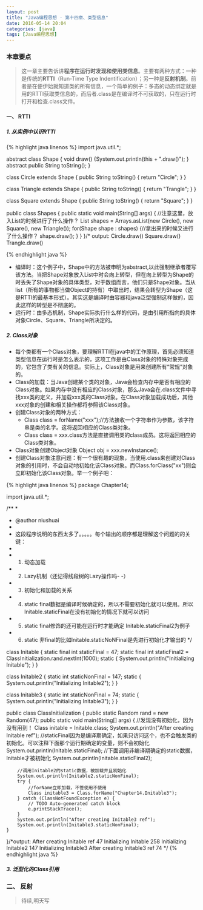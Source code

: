 ```yaml
---
layout: post
title: "Java编程思想 - 第十四章、类型信息"
date: 2016-05-14 20:04
categories: [java]
tags: [Java编程思想]
---
```


### 本章要点

> 这一章主要告诉讲**程序在运行时发现和使用类信息**。主要有两种方式：一种是传统的**RTTI**（Run-Time Type Indentification）；另一种是**反射机制**。前者是在便伊始就知道类的所有信息，一个简单的例子：多态的动态绑定就是用的RTTI获取类信息的，而后者.class是在编译时不可获取的，只在运行时打开和检查.class文件。

#### 一、 RTTI

##### 1. 从实例中认识RTTI

{% highlight java linenos %}
import java.util.*;

abstract class Shape {
    void draw() {System.out.println(this + ".draw()"); }
    abstract public String toString();
}

class Circle extends Shape {
    public String toString() { return "Circle"; }
}

class Triangle extends Shape {
    public String toString() { return "Trangle"; }
}

class Square extends Shape {
    public String toString() { return "Square"; }
}

public class Shapes {
    public static void main(String[] args) { //注意这里，放入List的时候进行了什么操作？
        List shapes = Arrays.asList(new Circle(), new Square(), new Triangle());
        for(Shape shape : shapes) {//拿出来的时候又进行了什么操作？
            shape.draw();
        }
    }
}/*
 output: Circle.draw() Square.draw() Trangle.draw()

{% endhighlight java %}

- 编译时：这个例子中，Shape中的方法被申明为abstract,以此强制继承者覆写该方法。当把Shape对象放入List<Shape>中时会向上转型，但在向上转型为Shape的时丢失了Shape对象的具体类型，对于数组而言，他们只是Shape对象。当从list（所有的事物都当做Object的持有）中取出时，结果会转型为Shape（这是RTTI的最基本形式）。其实这是编译时由容器和java泛型强制这样做的，因此这样的转型是不彻底的。
- 运行时：由多态机制，Shape实际执行什么样的代码，是由引用所指向的具体对象Circle、Square、Triangle所决定的。

##### 2. Class对象
* 每个类都有一个Class对象，要理解RTTI在java中的工作原理，首先必须知道类型信息在运行时是怎么表示的，这项工作是由Class对象的特殊对象完成的，它包含了类有关的信息。实际上，Class对象是用来创建所有“常规”对象的。
* Class的加载：当Java创建某个类的对象，Java会检查内存中是否有相应的Class对象。如果内存中没有相应的Class对象，那么Java会在.class文件中寻找xxx类的定义，并加载xxx类的Class对象。在Class对象加载成功后，其他xxx对象的创建和相关操作都将参照该Class对象。
* 创建Class对象的两种方式：
	* Class class = forName("xxx");//方法接收一个字符串作为参数，该字符串是类的名字。这将返回相应的Class类对象。
	* Class class = xxx.class方法是直接调用类的class成员。这将返回相应的Class类对象。
* Class对象创建Object对象 Object obj = xxx.newInstance();
* 创建Class对象注意问题：有一个很有趣的现象，当使用.class来创建对Class对象的引用时，不会自动地初始化该Class对象。而Class.forClass("xx")则会立即初始化该Class对象。举一个例子吧：

{% highlight java linenos %}
package Chapter14;

import java.util.*;

/**
 * 
 * @author niushuai
 *
 * 这段程序说明的东西太多了。。。。。每个输出的顺序都是理解这个问题的的关键：
 * 
 * 1. 动态加载
 * 2. Lazy机制（还记得线段树的Lazy操作吗- -）
 * 3. 初始化和加载的关系
 * 4. static final数据是编译时候确定的，所以不需要初始化就可以使用。所以Initable.staticFinal在没有初始化的情况下就可以访问
 * 5. static final修饰的还可能在运行时才能确定 Initable.staticFinal2为例子
 * 6. static 非final的比如Initable.staticNoNFinal是先进行初始化才输出的
 */

class Initable {
	static final int staticFinal = 47;
	static final int staticFinal2 = ClassInitialization.rand.nextInt(1000);
	static {
		System.out.println("Initializing Initable");
	}
}

class Initable2 {
	static int staticNonFinal = 147;
	static {
		System.out.println("Initializing Initable2");
	}
}

class Initable3 {
	static int staticNonFinal = 74;
	static {
		System.out.println("Initializing Initable3");
	}
}

public class ClassInitialization {
	public static Random rand = new Random(47);
	public static void main(String[] args) {
		//发现没有初始化，因为没有用到！
		Class initable = Initable.class;
		System.out.println("After creating Initable ref");
		//staticFinal因为是编译期确定，如果只访问这个，也不会触发类的初始化。可以注释下面那个运行期确定的变量，则不会初始化
		System.out.println(Initable.staticFinal);
		//下面调用非编译期确定的static数据，Initable才被初始化
		System.out.println(Initable.staticFinal2);
		
		//调用Initable2的static数据，被加载并且初始化
		System.out.println(Initable2.staticNonFinal);
		try {
			//forName立即加载，不管使用不使用
			Class initable3 = Class.forName("Chapter14.Initable3");
		} catch (ClassNotFoundException e) {
			// TODO Auto-generated catch block
			e.printStackTrace();
		}
		System.out.println("After creating Initable3 ref");
		System.out.println(Initable3.staticNonFinal);
	}
}/*output:
After creating Initable ref
47
Initializing Initable
258
Initializing Initable2
147
Initializing Initable3
After creating Initable3 ref
74
*/
{% endhighlight java %}

##### 3. 泛型化的Class引用

### 二、 反射

> 待续,明天写